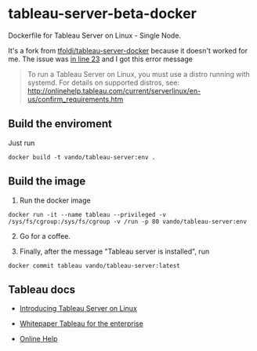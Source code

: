 # tableau-server-beta-docker

Dockerfile for Tableau Server on Linux - Single Node. 

It's a fork from [tfoldi/tableau-server-docker](https://github.com/tfoldi/tableau-server-docker)
because it doesn't worked for me. The issue was [in line 23](https://github.com/tfoldi/tableau-server-docker/blob/master/Dockerfile#L23)
and I got this error message

> To run a Tableau Server on Linux, you must use a distro running with systemd. For details on supported distros, see:
> http://onlinehelp.tableau.com/current/serverlinux/en-us/confirm_requirements.htm

## Build the enviroment
   
Just run

```
docker build -t vando/tableau-server:env . 
```
    
## Build the image

1. Run the docker image

```
docker run -it --name tableau --privileged -v /sys/fs/cgroup:/sys/fs/cgroup -v /run -p 80 vando/tableau-server:env
```

2. Go for a coffee.

3. Finally, after the message "Tableau server is installed", run

```
docker commit tableau vando/tableau-server:latest
```

## Tableau docs

- [Introducing Tableau Server on Linux](https://onlinehelp.tableau.com/current/server-linux/en-us/release_notes_linux.htm)

- [Whitepaper Tableau for the enterprise](https://www.tableau.com/sites/default/files/whitepapers/whitepaper_tableau-for-the-enterprise_0.pdf)

- [Online Help](http://onlinehelp.tableau.com/v10.5/pro/desktop/en-us/help.htm)

